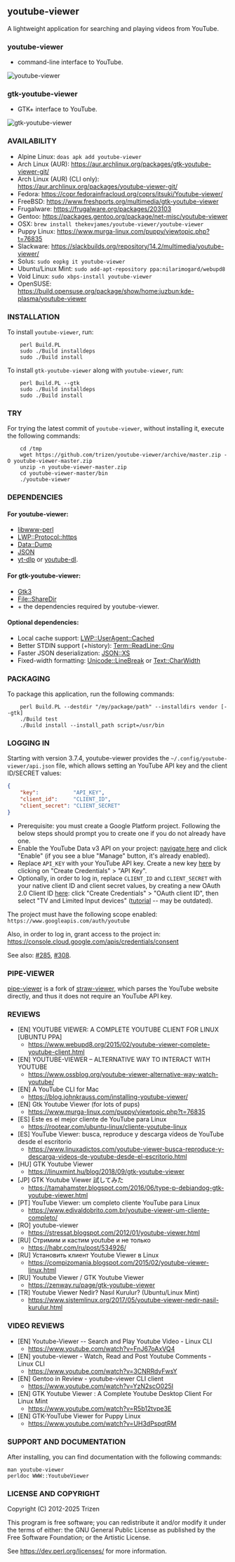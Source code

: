 ## youtube-viewer

A lightweight application for searching and playing videos from YouTube.

### youtube-viewer

* command-line interface to YouTube.

![youtube-viewer](https://user-images.githubusercontent.com/614513/97738550-6d0faf00-1ad6-11eb-84ec-d37f28073d9d.png)

### gtk-youtube-viewer

* GTK+ interface to YouTube.

![gtk-youtube-viewer](https://user-images.githubusercontent.com/614513/127563797-704a7fcf-54eb-4540-bd32-a11edc629dac.png)

### AVAILABILITY

* Alpine Linux: `doas apk add youtube-viewer`
* Arch Linux (AUR): https://aur.archlinux.org/packages/gtk-youtube-viewer-git/
* Arch Linux (AUR) (CLI only): https://aur.archlinux.org/packages/youtube-viewer-git/
* Fedora: https://copr.fedorainfracloud.org/coprs/itsuki/Youtube-viewer/
* FreeBSD: https://www.freshports.org/multimedia/gtk-youtube-viewer
* Frugalware: https://frugalware.org/packages/203103
* Gentoo: https://packages.gentoo.org/package/net-misc/youtube-viewer
* OSX: `brew install thekevjames/youtube-viewer/youtube-viewer`
* Puppy Linux: https://www.murga-linux.com/puppy/viewtopic.php?t=76835
* Slackware: https://slackbuilds.org/repository/14.2/multimedia/youtube-viewer/
* Solus: `sudo eopkg it youtube-viewer`
* Ubuntu/Linux Mint: `sudo add-apt-repository ppa:nilarimogard/webupd8`
* Void Linux: `sudo xbps-install youtube-viewer`
* OpenSUSE: https://build.opensuse.org/package/show/home:juzbun:kde-plasma/youtube-viewer

### INSTALLATION

To install `youtube-viewer`, run:

```console
    perl Build.PL
    sudo ./Build installdeps
    sudo ./Build install
```

To install `gtk-youtube-viewer` along with `youtube-viewer`, run:

```console
    perl Build.PL --gtk
    sudo ./Build installdeps
    sudo ./Build install
```

### TRY

For trying the latest commit of `youtube-viewer`, without installing it, execute the following commands:

```console
    cd /tmp
    wget https://github.com/trizen/youtube-viewer/archive/master.zip -O youtube-viewer-master.zip
    unzip -n youtube-viewer-master.zip
    cd youtube-viewer-master/bin
    ./youtube-viewer
```


### DEPENDENCIES

#### For youtube-viewer:

* [libwww-perl](https://metacpan.org/release/libwww-perl)
* [LWP::Protocol::https](https://metacpan.org/release/LWP-Protocol-https)
* [Data::Dump](https://metacpan.org/release/Data-Dump)
* [JSON](https://metacpan.org/release/JSON)
* [yt-dlp](https://github.com/yt-dlp/yt-dlp) or [youtube-dl](https://github.com/ytdl-org/youtube-dl).

#### For gtk-youtube-viewer:

* [Gtk3](https://metacpan.org/release/Gtk3)
* [File::ShareDir](https://metacpan.org/release/File-ShareDir)
* \+ the dependencies required by youtube-viewer.

#### Optional dependencies:

* Local cache support: [LWP::UserAgent::Cached](https://metacpan.org/release/LWP-UserAgent-Cached)
* Better STDIN support (+history): [Term::ReadLine::Gnu](https://metacpan.org/release/Term-ReadLine-Gnu)
* Faster JSON deserialization: [JSON::XS](https://metacpan.org/release/JSON-XS)
* Fixed-width formatting: [Unicode::LineBreak](https://metacpan.org/release/Unicode-LineBreak) or [Text::CharWidth](https://metacpan.org/release/Text-CharWidth)

### PACKAGING

To package this application, run the following commands:

```console
    perl Build.PL --destdir "/my/package/path" --installdirs vendor [--gtk]
    ./Build test
    ./Build install --install_path script=/usr/bin
```

### LOGGING IN

Starting with version 3.7.4, youtube-viewer provides the `~/.config/youtube-viewer/api.json` file, which allows setting an YouTube API key and the client ID/SECRET values:

```json
{
    "key":           "API_KEY",
    "client_id":     "CLIENT_ID",
    "client_secret": "CLIENT_SECRET"
}
```

* Prerequisite: you must create a Google Platform project. Following the below steps should prompt you to create one if you do not already have one.
* Enable the YouTube Data v3 API on your project: [navigate here](https://console.developers.google.com/apis/library/youtube.googleapis.com) and click "Enable" (if you see a blue "Manage" button, it's already enabled).
* Replace `API_KEY` with your YouTube API key. Create a new key [here](https://console.developers.google.com/apis/credentials) by clicking on "Create Credentials" > "API Key".
* Optionally, in order to log in, replace `CLIENT_ID` and `CLIENT_SECRET` with your native client ID and client secret values, by creating a new OAuth 2.0 Client ID [here](https://console.developers.google.com/apis/api/youtube.googleapis.com/credentials): click "Create Credentials" > "OAuth client ID", then select "TV and Limited Input devices" ([tutorial](https://github.com/trizen/youtube-viewer/issues/353#issuecomment-763574106) -- may be outdated).

The project must have the following scope enabled: `https://www.googleapis.com/auth/youtube`

Also, in order to log in, grant access to the project in: https://console.cloud.google.com/apis/credentials/consent

See also: [#285](https://github.com/trizen/youtube-viewer/issues/285), [#308](https://github.com/trizen/youtube-viewer/issues/308).

### PIPE-VIEWER

[pipe-viewer](https://github.com/trizen/pipe-viewer) is a fork of [straw-viewer](https://github.com/trizen/straw-viewer), which parses the YouTube website directly, and thus it does not require an YouTube API key.

### REVIEWS

* [EN] YOUTUBE VIEWER: A COMPLETE YOUTUBE CLIENT FOR LINUX [UBUNTU PPA]
    * https://www.webupd8.org/2015/02/youtube-viewer-complete-youtube-client.html
* [EN] YOUTUBE-VIEWER – ALTERNATIVE WAY TO INTERACT WITH YOUTUBE
    * https://www.ossblog.org/youtube-viewer-alternative-way-watch-youtube/
* [EN] A YouTube CLI for Mac
    * https://blog.johnkrauss.com/installing-youtube-viewer/
* [EN] Gtk Youtube Viewer (for lots of pups)
    * https://www.murga-linux.com/puppy/viewtopic.php?t=76835
* [ES] Este es el mejor cliente de YouTube para Linux
    * https://rootear.com/ubuntu-linux/cliente-youtube-linux
* [ES] YouTube Viewer: busca, reproduce y descarga vídeos de YouTube desde el escritorio
    * https://www.linuxadictos.com/youtube-viewer-busca-reproduce-y-descarga-videos-de-youtube-desde-el-escritorio.html
* [HU] GTK Youtube Viewer
    * https://linuxmint.hu/blog/2018/09/gtk-youtube-viewer
* [JP] GTK Youtube Viewer 試してみた
    * https://tamahamster.blogspot.com/2016/06/type-p-debiandog-gtk-youtube-viewer.html
* [PT] YouTube Viewer: um completo cliente YouTube para Linux
    * https://www.edivaldobrito.com.br/youtube-viewer-um-cliente-completo/
* [RO] youtube-viewer
    * https://stressat.blogspot.com/2012/01/youtube-viewer.html
* [RU] Стримим и кастим youtube и не только
    * https://habr.com/ru/post/534926/
* [RU] Установить клиент Youtube Viewer в Linux
    * https://compizomania.blogspot.com/2015/02/youtube-viewer-linux.html
* [RU] Youtube Viewer / GTK Youtube Viewer
    * https://zenway.ru/page/gtk-youtube-viewer
* [TR] Youtube Viewer Nedir? Nasıl Kurulur? (Ubuntu/Linux Mint)
    * https://www.sistemlinux.org/2017/05/youtube-viewer-nedir-nasil-kurulur.html

### VIDEO REVIEWS

* [EN] Youtube-Viewer -- Search and Play Youtube Video - Linux CLI
    * https://www.youtube.com/watch?v=FnJ67oAxVQ4
* [EN] youtube-viewer - Watch, Read and Post Youtube Comments - Linux CLI
    * https://www.youtube.com/watch?v=3CNRRdyFwsY
* [EN] Gentoo in Review - youtube-viewer CLI client
    * https://www.youtube.com/watch?v=YzN2scO025I
* [EN] GTK Youtube Viewer : A Complete Youtube Desktop Client For Linux Mint
    * https://www.youtube.com/watch?v=R5b12tvpe3E
* [EN] GTK-YouTube Viewer for Puppy Linux
    * https://www.youtube.com/watch?v=UH3dPspqtRM

### SUPPORT AND DOCUMENTATION

After installing, you can find documentation with the following commands:

    man youtube-viewer
    perldoc WWW::YoutubeViewer

### LICENSE AND COPYRIGHT

Copyright (C) 2012-2025 Trizen

This program is free software; you can redistribute it and/or modify it
under the terms of either: the GNU General Public License as published
by the Free Software Foundation; or the Artistic License.

See https://dev.perl.org/licenses/ for more information.
